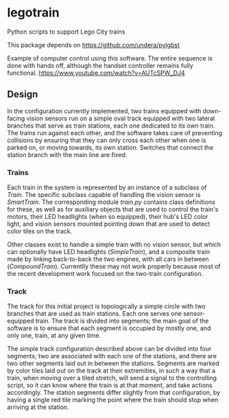 # legotrain
Python scripts to support Lego City trains

This package depends on https://github.com/undera/pylgbst 

Example of computer control using this software. The entire sequence is done 
with hands off, although the handset controller remains fully functional. 
https://www.youtube.com/watch?v=AUTcSPW_DJ4

## Design

In the configuration currently implemented, two trains equipped with
down-facing vision sensors run on a simple oval track equipped with
two lateral branches that serve as train stations, each one dedicated 
to its own train. The trains run against each other, and the software
takes care of preventing collisions by ensuring that they can only
cross each other when one is parked on, or moving towards, its own
station. Switches that connect the station branch with the main line
are fixed. 

### Trains

Each train in the system is represented by an instance of a subclass of 
_Train_. The specific subclass capable of handling the vision sensor is
_SmartTrain_. The corresponding module _train.py_ contains class definitions 
for these, as well as for auxiliary objects that are used to control the 
train's motors, their LED headlights (when so equipped), their hub's LED color 
light, and vision sensors mounted pointing down that are used to detect 
color tiles on the track.

Other classes exist to handle a simple train with no vision sensor, but which
can optionally have LED headlights (_SimpleTrain_), and a composite train made
by linking back-to-back the two engines, with all cars in between (_CompoundTrain_).
Currentlly these may not work properly because most of the recent development
work focused on the two-train configuration. 

### Track

The track for this initial project is topologically a simple circle with
two branches that are used as train stations. Each one serves one 
sensor-equipped train. The track is divided into segments; the main goal of the
software is to ensure that each segment is occupied by mostly one, and only one,
train, at any given time. 

The simple track configuration described above can be divided into four segments;
two are associated with each one of the stations, and there are two other segments
laid out in between the stations. Segments are marked by color tiles laid out on
the track at their extremities, in such a way that a train, when moving over a tiled 
stretch, will send a signal to the controlling script, so it can know where the train 
is at that moment, and take actions accordingly. The station segments differ slightly
from that configuration, by having a single red tile marking the point where the train
should stop when arriving at the station.

